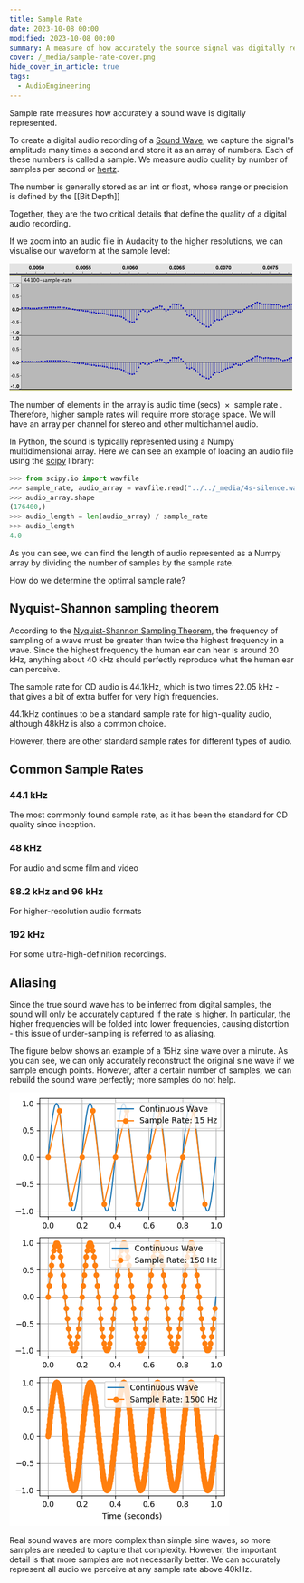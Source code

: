 ```yaml
---
title: Sample Rate
date: 2023-10-08 00:00
modified: 2023-10-08 00:00
summary: A measure of how accurately the source signal was digitally represented
cover: /_media/sample-rate-cover.png
hide_cover_in_article: true
tags:
  - AudioEngineering
---
```


Sample rate measures how accurately a sound wave is digitally represented.

To create a digital audio recording of a [Sound Wave](sound-wave.md), we capture the signal's amplitude many times a second and store it as an array of numbers. Each of these numbers is called a sample. We measure audio quality by number of samples per second or [hertz](https://en.wikipedia.org/wiki/Hertz).

The number is generally stored as an int or float, whose range or precision is defined by the [[Bit Depth]]

Together, they are the two critical details that define the quality of a digital audio recording.

If we zoom into an audio file in Audacity to the higher resolutions, we can visualise our waveform at the sample level:

![](../_media/sample-rate-1.png)

The number of elements in the array is $\text{ audio time (secs) } \times \text{ sample rate }$. Therefore, higher sample rates will require more storage space. We will have an array per channel for stereo and other multichannel audio.

In Python, the sound is typically represented using a Numpy multidimensional array. Here we can see an example of loading an audio file using the [scipy](https://scipy.org/) library:

```python
>>> from scipy.io import wavfile
>>> sample_rate, audio_array = wavfile.read("../../_media/4s-silence.wav")
>>> audio_array.shape
(176400,)
>>> audio_length = len(audio_array) / sample_rate
>>> audio_length
4.0
```

As you can see, we can find the length of audio represented as a Numpy array by dividing the number of samples by the sample rate.

How do we determine the optimal sample rate?
## Nyquist-Shannon sampling theorem

According to the [Nyquist-Shannon Sampling Theorem](https://en.wikipedia.org/wiki/Nyquist%E2%80%93Shannon_sampling_theorem), the frequency of sampling of a wave must be greater than twice the highest frequency in a wave. Since the highest frequency the human ear can hear is around 20 kHz, anything about 40 kHz should perfectly reproduce what the human ear can perceive.

The sample rate for CD audio is 44.1kHz, which is two times 22.05 kHz - that gives a bit of extra buffer for very high frequencies.

44.1kHz continues to be a standard sample rate for high-quality audio, although 48kHz is also a common choice.

However, there are other standard sample rates for different types of audio.

## Common Sample Rates

### 44.1 kHz

The most commonly found sample rate, as it has been the standard for CD quality since inception.
### 48 kHz

For audio and some film and video
### 88.2 kHz and 96 kHz

For higher-resolution audio formats
### 192 kHz

For some ultra-high-definition recordings.
## Aliasing

Since the true sound wave has to be inferred from digital samples, the sound will only be accurately captured if the rate is higher. In particular, the higher frequencies will be folded into lower frequencies, causing distortion - this issue of under-sampling is referred to as aliasing.

The figure below shows an example of a 15Hz sine wave over a minute. As you can see, we can only accurately reconstruct the original sine wave if we sample enough points. However, after a certain number of samples, we can rebuild the sound wave perfectly; more samples do not help.

![](../_media/sample-rate-examples.png)

Real sound waves are more complex than simple sine waves, so more samples are needed to capture that complexity. However, the important detail is that more samples are not necessarily better. We can accurately represent all audio we perceive at any sample rate above 40kHz.